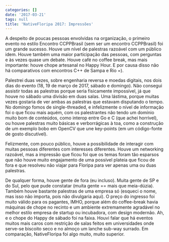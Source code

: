 ```yaml
---
categories: []
date: '2017-03-21'
tags: null
title: 'NativeFloripa 2017: Impressões'
---
```


A despeito de poucas pessoas envolvidas na organização, o primeiro evento no estilo Encontro CCPPBrasil (sem ser um encontro CCPPBrasil) foi um grande sucesso. Houve um nível de palestras razoável com um público idem. Houve também uma maior participação das pessoas, com perguntas e às vezes quase um debate. Houve café no coffee break, mas mais importante: houve chope artesanal no Happy Hour. E por causa disso não há comparativos com encontros C++ de Sampa e Rio =).

Palestrei duas vezes, sobre engenharia reversa e moedas digitais, nos dois dias do evento (18, 19 de março de 2017, sábado e domingo). Não consegui assistir todas as palestras porque seria fisicamente impossível, já que houve no sábado uma divisão em duas salas. Uma lástima, porque muitas vezes gostaria de ver ambas as palestras que estavam disputando o tempo. No domingo fomos de single-threaded, e infelizmente o nível de informação foi o que ficou mais aquém, com os palestrantes não tendo um domínio muito bom de conteúdos, como interop entre Go e C (que achei horrível), ou houve palestras muito básicas e verborrágicas à toa, como a construção de um exemplo bobo em OpenCV que une key-points (em um código-fonte de gosto discutível).

Felizmente, com pouco público, houve a possibilidade de interagir com muitas pessoas diferentes com interesses diferentes. Houve um networking razoável, mas a impressão que ficou foi que os temas foram tão esparsos que não houve muito engajamento de uma possível plateia que ficou de fora e que resolveu não viajar para Floripa para ver apenas uma ou duas palestras.

De qualquer forma, houve gente de fora (eu incluso). Muita gente de SP e do Sul, pelo que pude constatar (muita gente == mais que meia-dúzia). Também houve bastante palestras de uma empresa só (esqueci o nome, mas isso não importa, pois não divulgaria aqui). O preço do ingresso foi muito válido para os pagantes, IMHO, porque além do coffee-break havia máquinas de chope no recinto e um ambiente extremamente agradável no melhor estilo empresa de startup ou incubadora, com design modernão. Ah, e o chope do Happy de sábado foi na faixa. Houvi falar que há eventos muitos mais caros com restrição de salas feitos em universidades onde serve-se biscoito seco e no almoço um lanche sub-way surrado. Em comparação, NativeFloripa foi algo muito, muito superior.